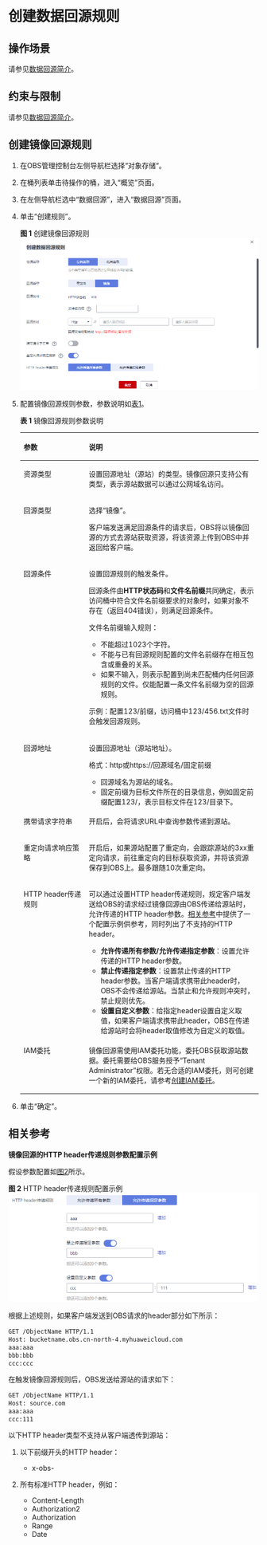 # 创建数据回源规则<a name="obs_03_0006"></a>

## 操作场景<a name="section124576141474"></a>

请参见[数据回源简介](数据回源简介.md)。

## 约束与限制<a name="section85821827134713"></a>

请参见[数据回源简介](数据回源简介.md)。

## 创建镜像回源规则<a name="section1351444312277"></a>

1.  在OBS管理控制台左侧导航栏选择“对象存储“。
2.  在桶列表单击待操作的桶，进入“概览”页面。
3.  在左侧导航栏选中“数据回源”，进入“数据回源”页面。
4.  单击“创建规则”。

    **图 1**  创建镜像回源规则<a name="fig1852615672816"></a>  
    ![](figures/创建镜像回源规则.png "创建镜像回源规则")

5.  配置镜像回源规则参数，参数说明如[表1](#table1511264453015)。

    **表 1**  镜像回源规则参数说明

    <a name="table1511264453015"></a>
    <table><thead align="left"><tr id="row41131644103014"><th class="cellrowborder" valign="top" width="27.339999999999996%" id="mcps1.2.3.1.1"><p id="p3113194413304"><a name="p3113194413304"></a><a name="p3113194413304"></a>参数</p>
    </th>
    <th class="cellrowborder" valign="top" width="72.66%" id="mcps1.2.3.1.2"><p id="p1211314448301"><a name="p1211314448301"></a><a name="p1211314448301"></a>说明</p>
    </th>
    </tr>
    </thead>
    <tbody><tr id="row16113194483014"><td class="cellrowborder" valign="top" width="27.339999999999996%" headers="mcps1.2.3.1.1 "><p id="p111131544163011"><a name="p111131544163011"></a><a name="p111131544163011"></a>资源类型</p>
    </td>
    <td class="cellrowborder" valign="top" width="72.66%" headers="mcps1.2.3.1.2 "><p id="p2011364443017"><a name="p2011364443017"></a><a name="p2011364443017"></a>设置回源地址（源站）的类型。镜像回源只支持公有类型，表示源站数据可以通过公网域名访问。</p>
    </td>
    </tr>
    <tr id="row811314493016"><td class="cellrowborder" valign="top" width="27.339999999999996%" headers="mcps1.2.3.1.1 "><p id="p411334416305"><a name="p411334416305"></a><a name="p411334416305"></a>回源类型</p>
    </td>
    <td class="cellrowborder" valign="top" width="72.66%" headers="mcps1.2.3.1.2 "><p id="p1011317440309"><a name="p1011317440309"></a><a name="p1011317440309"></a>选择“镜像”。</p>
    <p id="p4349115312337"><a name="p4349115312337"></a><a name="p4349115312337"></a>客户端发送满足回源条件的请求后，OBS将以镜像回源的方式去源站获取资源，将该资源上传到OBS中并返回给客户端。</p>
    </td>
    </tr>
    <tr id="row1611314493010"><td class="cellrowborder" valign="top" width="27.339999999999996%" headers="mcps1.2.3.1.1 "><p id="p9113114483014"><a name="p9113114483014"></a><a name="p9113114483014"></a>回源条件</p>
    </td>
    <td class="cellrowborder" valign="top" width="72.66%" headers="mcps1.2.3.1.2 "><p id="p1111317447305"><a name="p1111317447305"></a><a name="p1111317447305"></a>设置回源规则的触发条件。</p>
    <p id="p13113164413010"><a name="p13113164413010"></a><a name="p13113164413010"></a>回源条件由<strong id="b151131344153011"><a name="b151131344153011"></a><a name="b151131344153011"></a>HTTP状态码</strong>和<strong id="b1113144443010"><a name="b1113144443010"></a><a name="b1113144443010"></a>文件名前缀</strong>共同确定，表示访问桶中符合文件名前缀要求的对象时，如果对象不存在（返回404错误），则满足回源条件。</p>
    <p id="p110882694518"><a name="p110882694518"></a><a name="p110882694518"></a>文件名前缀输入规则：</p>
    <a name="ul2122184334514"></a><a name="ul2122184334514"></a><ul id="ul2122184334514"><li>不能超过1023个字符。</li><li>不能与已有回源规则配置的文件名前缀存在相互包含或重叠的关系。</li><li>如果不输入，则表示配置到尚未匹配桶内任何回源规则的文件。仅能配置一条文件名前缀为空的回源规则。</li></ul>
    <p id="p611364417306"><a name="p611364417306"></a><a name="p611364417306"></a>示例：配置123/前缀，访问桶中123/456.txt文件时会触发回源规则。</p>
    </td>
    </tr>
    <tr id="row17113194463015"><td class="cellrowborder" valign="top" width="27.339999999999996%" headers="mcps1.2.3.1.1 "><p id="p16113124453014"><a name="p16113124453014"></a><a name="p16113124453014"></a>回源地址</p>
    </td>
    <td class="cellrowborder" valign="top" width="72.66%" headers="mcps1.2.3.1.2 "><p id="p1311384433015"><a name="p1311384433015"></a><a name="p1311384433015"></a>设置回源地址（源站地址）。</p>
    <p id="p1844447163712"><a name="p1844447163712"></a><a name="p1844447163712"></a>格式：http或https://回源域名/固定前缀</p>
    <a name="ul7195132184013"></a><a name="ul7195132184013"></a><ul id="ul7195132184013"><li>回源域名为源站的域名。</li><li>固定前缀为目标文件所在的目录信息，例如固定前缀配置123/，表示目标文件在123/目录下。</li></ul>
    </td>
    </tr>
    <tr id="row1911334453018"><td class="cellrowborder" valign="top" width="27.339999999999996%" headers="mcps1.2.3.1.1 "><p id="p101131444305"><a name="p101131444305"></a><a name="p101131444305"></a>携带请求字符串</p>
    </td>
    <td class="cellrowborder" valign="top" width="72.66%" headers="mcps1.2.3.1.2 "><p id="p1111315441308"><a name="p1111315441308"></a><a name="p1111315441308"></a>开启后，会将请求URL中查询参数传递到源站。</p>
    </td>
    </tr>
    <tr id="row611394403014"><td class="cellrowborder" valign="top" width="27.339999999999996%" headers="mcps1.2.3.1.1 "><p id="p1811310440302"><a name="p1811310440302"></a><a name="p1811310440302"></a>重定向请求响应策略</p>
    </td>
    <td class="cellrowborder" valign="top" width="72.66%" headers="mcps1.2.3.1.2 "><p id="p1438951824414"><a name="p1438951824414"></a><a name="p1438951824414"></a>开启后，如果源站配置了重定向，会跟踪源站的3xx重定向请求，前往重定向的目标获取资源，并将该资源保存到OBS上。最多跟随10次重定向。</p>
    </td>
    </tr>
    <tr id="row470011354318"><td class="cellrowborder" valign="top" width="27.339999999999996%" headers="mcps1.2.3.1.1 "><p id="p170073204313"><a name="p170073204313"></a><a name="p170073204313"></a>HTTP header传递规则</p>
    </td>
    <td class="cellrowborder" valign="top" width="72.66%" headers="mcps1.2.3.1.2 "><p id="p889121855714"><a name="p889121855714"></a><a name="p889121855714"></a>可以通过设置HTTP header传递规则，规定客户端发送给OBS的请求经过镜像回源由OBS传递给源站时，允许传递的HTTP header参数。<a href="#section12897469719">相关参考</a>中提供了一个配置示例供参考，同时列出了不支持的HTTP header。</p>
    <a name="ul144046226578"></a><a name="ul144046226578"></a><ul id="ul144046226578"><li><strong id="b134481620142611"><a name="b134481620142611"></a><a name="b134481620142611"></a>允许传递所有参数/允许传递指定参数</strong>：设置允许传递的HTTP header参数。</li><li><strong id="b19453102214264"><a name="b19453102214264"></a><a name="b19453102214264"></a>禁止传递指定参数</strong>：设置禁止传递的HTTP header参数。当客户端请求携带此header时，OBS不会传递给源站。当禁止和允许规则冲突时，禁止规则优先。</li><li><strong id="b83906248261"><a name="b83906248261"></a><a name="b83906248261"></a>设置自定义参数</strong>：给指定header设置自定义取值，如果客户端请求携带此header，OBS在传递给源站时会将header取值修改为自定义的取值。</li></ul>
    </td>
    </tr>
    <tr id="row145152220434"><td class="cellrowborder" valign="top" width="27.339999999999996%" headers="mcps1.2.3.1.1 "><p id="p5515222434"><a name="p5515222434"></a><a name="p5515222434"></a>IAM委托</p>
    </td>
    <td class="cellrowborder" valign="top" width="72.66%" headers="mcps1.2.3.1.2 "><p id="p145152216434"><a name="p145152216434"></a><a name="p145152216434"></a>镜像回源需使用IAM委托功能，委托OBS获取源站数据。委托需要给OBS服务授予“Tenant Administrator”权限。若无合适的IAM委托，则可创建一个新的IAM委托，请参考<a href="创建IAM委托.md">创建IAM委托</a>。</p>
    </td>
    </tr>
    </tbody>
    </table>

6.  单击“确定”。

## 相关参考<a name="section12897469719"></a>

**镜像回源的HTTP header传递规则参数配置示例**

假设参数配置如[图2](#fig10747159131014)所示。

**图 2**  HTTP header传递规则配置示例<a name="fig10747159131014"></a>  
![](figures/HTTP-header传递规则配置示例.png "HTTP-header传递规则配置示例")

根据上述规则，如果客户端发送到OBS请求的header部分如下所示：

```
GET /ObjectName HTTP/1.1 
Host: bucketname.obs.cn-north-4.myhuaweicloud.com 
aaa:aaa
bbb:bbb
ccc:ccc
```

在触发镜像回源规则后，OBS发送给源站的请求如下：

```
GET /ObjectName HTTP/1.1 
Host: source.com 
aaa:aaa
ccc:111
```

以下HTTP header类型不支持从客户端透传到源站：

1.  以下前缀开头的HTTP header：
    -   x-obs-

2.  所有标准HTTP header，例如：
    -   Content-Length
    -   Authorization2
    -   Authorization
    -   Range
    -   Date


